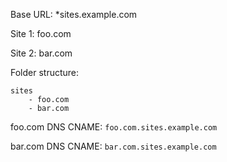 Base URL: *sites.example.com

Site 1: foo.com

Site 2: bar.com

Folder structure:
```
sites
	- foo.com
	- bar.com
```
foo.com DNS CNAME: `foo.com.sites.example.com`

bar.com DNS CNAME: `bar.com.sites.example.com`
